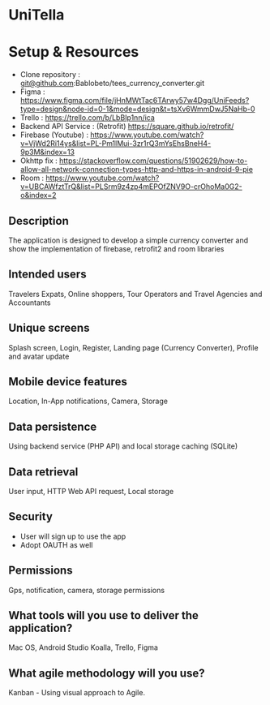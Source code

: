# UniTella

# Setup & Resources
- Clone repository : git@github.com:Bablobeto/tees_currency_converter.git
- Figma : https://www.figma.com/file/jHnMWtTac6TArwy57w4Dgg/UniFeeds?type=design&node-id=0-1&mode=design&t=tsXv6WmmDwJ5NaHb-0
- Trello : https://trello.com/b/LbBIp1nn/ica
- Backend API Service : (Retrofit) https://square.github.io/retrofit/
- Firebase (Youtube) : https://www.youtube.com/watch?v=VjWd2Ri14ys&list=PL-Pm1lMui-3zr1rQ3mYsEhsBneH4-9p3M&index=13
- Okhttp fix : https://stackoverflow.com/questions/51902629/how-to-allow-all-network-connection-types-http-and-https-in-android-9-pie
- Room : https://www.youtube.com/watch?v=UBCAWfztTrQ&list=PLSrm9z4zp4mEPOfZNV9O-crOhoMa0G2-o&index=2

## Description
The application is designed to develop a simple currency converter and show the implementation of firebase, retrofit2 and room libraries

## Intended users
Travelers Expats,  Online shoppers, Tour Operators and Travel Agencies and Accountants

## Unique screens
Splash screen, Login, Register, Landing page (Currency Converter), Profile and avatar update

## Mobile device features
Location, In-App notifications, Camera, Storage

## Data persistence
Using backend service (PHP API) and local storage caching (SQLite)

## Data retrieval
User input, HTTP Web API request, Local storage

## Security
- User will sign up to use the app
- Adopt OAUTH as well

## Permissions
Gps, notification, camera, storage permissions

## What tools will you use to deliver the application?
Mac OS, Android Studio Koalla, Trello, Figma

## What agile methodology will you use?
Kanban - Using visual approach to Agile.
